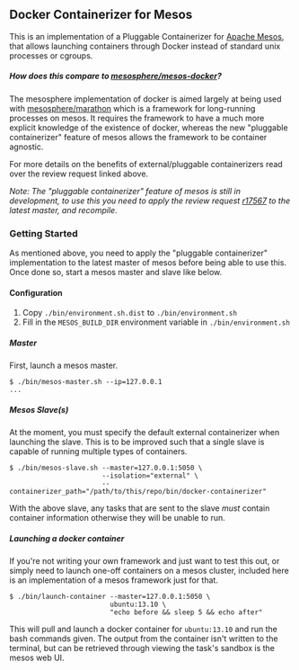 ## Docker Containerizer for Mesos

This is an implementation of a Pluggable Containerizer for [Apache Mesos](http://mesos.apache.org/), that allows launching containers through Docker instead of standard unix processes or cgroups. 

##### How does this compare to [mesosphere/mesos-docker](https://github.com/mesosphere/mesos-docker)? 

The mesosphere implementation of docker is aimed largely at being used with [mesosphere/marathon](https://github.com/mesosphere/marathon) which is a framework for long-running processes on mesos. It requires the framework to have a much more explicit knowledge of the existence of docker, whereas the new "pluggable containerizer" feature of mesos allows the framework to be container agnostic.

For more details on the benefits of external/pluggable containerizers read over the review request linked above.

*Note: The "pluggable containerizer" feature of mesos is still in development, to use this you need to apply the review request [r17567](https://reviews.apache.org/r/17567/) to the latest master, and recompile.*


### Getting Started

As mentioned above, you need to apply the "pluggable containerizer" implementation to the latest master of mesos before being able to use this. Once done so, start a mesos master and slave like below.


#### Configuration

1) Copy `./bin/environment.sh.dist` to `./bin/environment.sh`
2) Fill in the `MESOS_BUILD_DIR` environment variable in `./bin/environment.sh`


##### Master

First, launch a mesos master.


```shell
$ ./bin/mesos-master.sh --ip=127.0.0.1
...
```


##### Mesos Slave(s)

At the moment, you must specify the default external containerizer when launching the slave. This is to be improved such that a single slave is capable of running multiple types of containers.


```shell
$ ./bin/mesos-slave.sh --master=127.0.0.1:5050 \
                       --isolation="external" \
                       --containerizer_path="/path/to/this/repo/bin/docker-containerizer"
```

With the above slave, any tasks that are sent to the slave *must* contain container information otherwise they will be unable to run.


##### Launching a docker container

If you're not writing your own framework and just want to test this out, or simply need to launch one-off containers on a mesos cluster, included here is an implementation of a mesos framework just for that.

```shell
$ ./bin/launch-container --master=127.0.0.1:5050 \
                         ubuntu:13.10 \
                         "echo before && sleep 5 && echo after"
```

This will pull and launch a docker container for `ubuntu:13.10` and run the bash commands given. The output from the container isn't written to the terminal, but can be retrieved through viewing the task's sandbox is the mesos web UI.